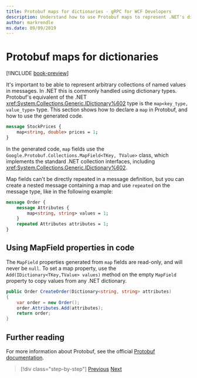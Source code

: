 ```yaml
---
title: Protobuf maps for dictionaries - gRPC for WCF Developers
description: Understand how to use Protobuf maps to represent .NET's dictionary types.
author: markrendle
ms.date: 09/09/2019
---
```


# Protobuf maps for dictionaries

[!INCLUDE [book-preview](../../../includes/book-preview.md)]

It's important to be able to represent arbitrary collections of named values in messages. In .NET this is commonly handled using dictionary types. Protobuf's equivalent of the .NET <xref:System.Collections.Generic.IDictionary%602> type is the `map<key_type, value_type>` type. This section shows how to declare a `map` in Protobuf, and how to use the generated code.

```protobuf
message StockPrices {
    map<string, double> prices = 1;
}
```

In the generated code, `map` fields use the `Google.Protobuf.Collections.MapField<TKey, TValue>` class, which implements the standard .NET collection interfaces, including <xref:System.Collections.Generic.IDictionary%602>.

Map fields can't be directly repeated in a message definition, but you can create a nested message containing a map and use `repeated` on the message type, like in the following example:

```protobuf
message Order {
    message Attributes {
        map<string, string> values = 1;
    }
    repeated Attributes attributes = 1;
}
```

## Using MapField properties in code

The `MapField` properties generated from `map` fields are read-only, and will never be `null`. To set a map property, use the `Add(IDictionary<TKey,TValue> values)` method on the empty `MapField` property to copy values from any .NET dictionary.

```csharp
public Order CreateOrder(Dictionary<string, string> attributes)
{
    var order = new Order();
    order.Attributes.Add(attributes);
    return order;
}
```

## Further reading

For more information about Protobuf, see the official [Protobuf documentation](https://developers.google.com/protocol-buffers/docs/overview).

>[!div class="step-by-step"]
>[Previous](protobuf-enums.md)
>[Next](wcf-services-to-grpc-comparison.md)
